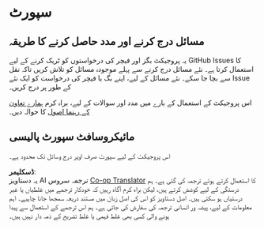 <!--
CO_OP_TRANSLATOR_METADATA:
{
  "original_hash": "c9d207ff77b4bb46e46dc2b607a8ec1a",
  "translation_date": "2025-08-25T20:54:24+00:00",
  "source_file": "SUPPORT.md",
  "language_code": "ur"
}
-->
# سپورٹ

## مسائل درج کرنے اور مدد حاصل کرنے کا طریقہ  

یہ پروجیکٹ بگز اور فیچر کی درخواستوں کو ٹریک کرنے کے لیے GitHub Issues کا استعمال کرتا ہے۔ نئے مسائل درج کرنے سے پہلے موجودہ مسائل کو تلاش کریں تاکہ نقل سے بچا جا سکے۔ نئے مسائل کے لیے، اپنے بگ یا فیچر کی درخواست کو ایک نئے Issue کے طور پر درج کریں۔

اس پروجیکٹ کے استعمال کے بارے میں مدد اور سوالات کے لیے، براہ کرم [ہمارے تعاون کے رہنما اصول](CONTRIBUTING.md) کا حوالہ دیں۔

## مائیکروسافٹ سپورٹ پالیسی  

اس پروجیکٹ کے لیے سپورٹ صرف اوپر درج وسائل تک محدود ہے۔

**ڈسکلیمر**:  
یہ دستاویز AI ترجمہ سروس [Co-op Translator](https://github.com/Azure/co-op-translator) کا استعمال کرتے ہوئے ترجمہ کی گئی ہے۔ ہم درستگی کے لیے کوشش کرتے ہیں، لیکن براہ کرم آگاہ رہیں کہ خودکار ترجمے میں غلطیاں یا غیر درستیاں ہو سکتی ہیں۔ اصل دستاویز کو اس کی اصل زبان میں مستند ذریعہ سمجھا جانا چاہیے۔ اہم معلومات کے لیے، پیشہ ور انسانی ترجمہ کی سفارش کی جاتی ہے۔ ہم اس ترجمے کے استعمال سے پیدا ہونے والی کسی بھی غلط فہمی یا غلط تشریح کے ذمہ دار نہیں ہیں۔